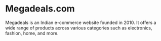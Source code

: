 # Megadeals.com
Megadeals is an Indian e-commerce website founded in 2010. It offers a wide range of products across various categories such as electronics, fashion, home, and more.
